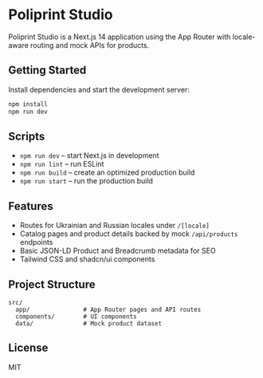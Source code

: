 # Poliprint Studio

Poliprint Studio is a Next.js 14 application using the App Router with locale-aware routing and mock APIs for products.

## Getting Started

Install dependencies and start the development server:

```bash
npm install
npm run dev
```

## Scripts

- `npm run dev` – start Next.js in development
- `npm run lint` – run ESLint
- `npm run build` – create an optimized production build
- `npm run start` – run the production build

## Features

- Routes for Ukrainian and Russian locales under `/[locale]`
- Catalog pages and product details backed by mock `/api/products` endpoints
- Basic JSON-LD Product and Breadcrumb metadata for SEO
- Tailwind CSS and shadcn/ui components

## Project Structure

```
src/
  app/               # App Router pages and API routes
  components/        # UI components
  data/              # Mock product dataset
```

## License

MIT
